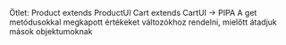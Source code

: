 Ötlet:
Product extends ProductUI
Cart extends CartUI -> PIPA
A get metódusokkal megkapott értékeket változókhoz rendelni, mielőtt átadjuk mások objektumoknak